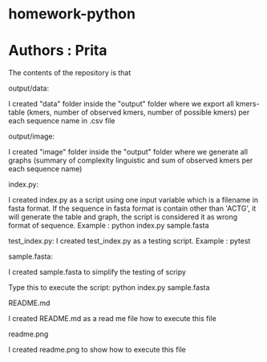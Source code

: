 # homework-python
# Authors : Prita

The contents of the repository is that 


output/data: 

I created "data" folder inside the "output" folder where we export all kmers-table (kmers, number of observed kmers, number of possible kmers) per each sequence name in .csv file


output/image:

I created "image" folder inside the "output" folder where we generate all graphs (summary of complexity linguistic and sum of observed kmers per each sequence name) 


index.py:

I created index.py as a script using one input variable which is a filename in fasta format. 
If the sequence in fasta format is contain other than 'ACTG', it will generate the table and graph, the script is considered it as wrong format of sequence.
Example : python index.py sample.fasta

test_index.py:
I created test_index.py as a testing script. 
Example : pytest

sample.fasta:

I created sample.fasta to simplify the testing of scripy

Type this to execute the script: python index.py sample.fasta

README.md

I created README.md as a read me file how to execute this file 

readme.png

I created readme.png to show how to execute this file


